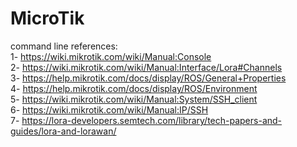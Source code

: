 # MicroTik
command line references: <br>
1- https://wiki.mikrotik.com/wiki/Manual:Console <br>
2- https://wiki.mikrotik.com/wiki/Manual:Interface/Lora#Channels <br>
3- https://help.mikrotik.com/docs/display/ROS/General+Properties <br>
4- https://help.mikrotik.com/docs/display/ROS/Environment <br>
5- https://wiki.mikrotik.com/wiki/Manual:System/SSH_client <br>
6- https://wiki.mikrotik.com/wiki/Manual:IP/SSH <br>
7- https://lora-developers.semtech.com/library/tech-papers-and-guides/lora-and-lorawan/ <br>
